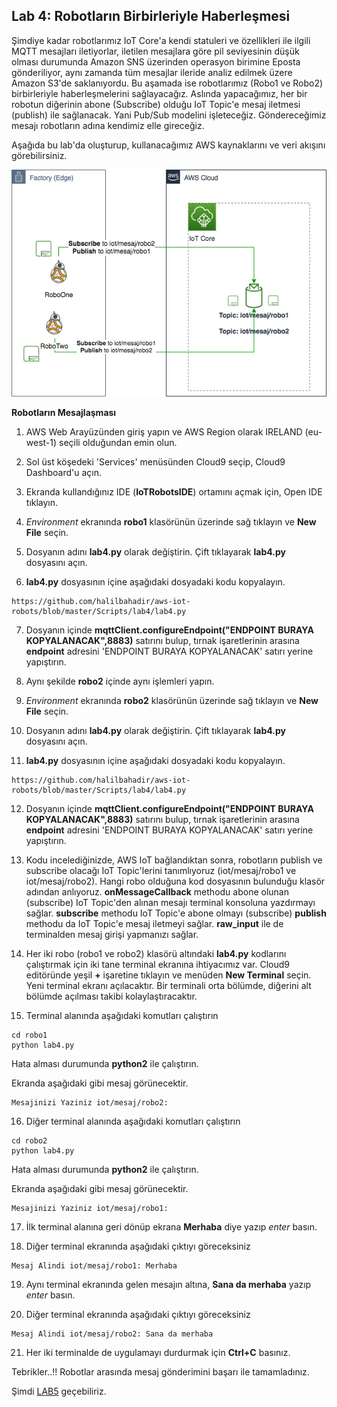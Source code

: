 ## Lab 4: Robotların Birbirleriyle Haberleşmesi

Şimdiye kadar robotlarımız IoT Core'a kendi statuleri ve özellikleri ile ilgili MQTT mesajları iletiyorlar, iletilen mesajlara göre pil seviyesinin düşük olması durumunda Amazon SNS üzerinden operasyon birimine Eposta gönderiliyor, aynı zamanda tüm mesajlar ileride analiz edilmek üzere Amazon S3'de saklanıyordu. Bu aşamada ise robotlarımız (Robo1 ve Robo2) birbirleriyle haberleşmelerini sağlayacağız. Aslında yapacağımız, her bir robotun diğerinin abone (Subscribe) olduğu IoT Topic'e mesaj iletmesi (publish) ile sağlanacak. Yani Pub/Sub modelini işleteceğiz. Göndereceğimiz mesajı robotların adına kendimiz elle  gireceğiz. 

Aşağıda bu lab'da oluşturup, kullanacağımız AWS kaynaklarını ve veri akışını görebilirsiniz.
 
![alt text](https://github.com/halilbahadir/aws-iot-robots/blob/master/images/iot-lab4.jpg)


**Robotların Mesajlaşması**



1. AWS Web Arayüzünden giriş yapın ve AWS Region olarak IRELAND (eu-west-1) seçili olduğundan emin olun. 

2. Sol üst köşedeki 'Services' menüsünden Cloud9 seçip, Cloud9 Dashboard'u açın. 

3. Ekranda kullandığınız IDE (**IoTRobotsIDE**) ortamını açmak için, Open IDE tıklayın.

4. _Environment_ ekranında **robo1** klasörünün üzerinde sağ tıklayın ve **New File** seçin.

5. Dosyanın adını **lab4.py** olarak değiştirin. Çift tıklayarak **lab4.py** dosyasını açın.

6. **lab4.py** dosyasının içine aşağıdaki dosyadaki kodu kopyalayın.

```
https://github.com/halilbahadir/aws-iot-robots/blob/master/Scripts/lab4/lab4.py

```

7. Dosyanın içinde **mqttClient.configureEndpoint("ENDPOINT BURAYA KOPYALANACAK",8883)** satırını bulup, tırnak işaretlerinin arasına **endpoint** adresini 'ENDPOINT BURAYA KOPYALANACAK' satırı yerine yapıştırın.

8. Aynı şekilde **robo2** içinde aynı işlemleri yapın.

9. _Environment_ ekranında **robo2** klasörünün üzerinde sağ tıklayın ve **New File** seçin.

10. Dosyanın adını **lab4.py** olarak değiştirin. Çift tıklayarak **lab4.py** dosyasını açın.

11. **lab4.py** dosyasının içine aşağıdaki dosyadaki kodu kopyalayın.

```
https://github.com/halilbahadir/aws-iot-robots/blob/master/Scripts/lab4/lab4.py

```

12. Dosyanın içinde **mqttClient.configureEndpoint("ENDPOINT BURAYA KOPYALANACAK",8883)** satırını bulup, tırnak işaretlerinin arasına **endpoint** adresini 'ENDPOINT BURAYA KOPYALANACAK' satırı yerine yapıştırın.

13. Kodu incelediğinizde, AWS IoT bağlandıktan sonra, robotların publish ve subscribe olacağı IoT Topic'lerini tanımlıyoruz (iot/mesaj/robo1 ve  iot/mesaj/robo2). Hangi robo olduğuna kod dosyasının bulunduğu klasör adından anlıyoruz. **onMessageCallback** methodu abone olunan (subscribe) IoT Topic'den alınan mesajı terminal konsoluna yazdırmayı sağlar. **subscribe** methodu IoT Topic'e abone olmayı (subscribe) **publish** methodu da IoT Topic'e mesaj iletmeyi sağlar. **raw_input** ile de terminalden mesaj girişi yapmanızı sağlar.

14. Her iki robo (robo1 ve robo2) klasörü altındaki **lab4.py** kodlarını çalıştırmak için iki tane terminal ekranına ihtiyacımız var. Cloud9 editöründe yeşil **+** işaretine tıklayın ve menüden **New Terminal** seçin.  Yeni terminal ekranı açılacaktır. Bir terminali orta bölümde, diğerini alt bölümde açılması takibi kolaylaştıracaktır.

15. Terminal alanında aşağıdaki komutları çalıştırın

``` 
cd robo1
python lab4.py

```
Hata alması durumunda **python2** ile çalıştırın.

Ekranda aşağıdaki gibi mesaj görünecektir.

```
Mesajinizi Yaziniz iot/mesaj/robo2:

```

16. Diğer terminal alanında aşağıdaki komutları çalıştırın

``` 
cd robo2
python lab4.py

```
Hata alması durumunda **python2** ile çalıştırın.


Ekranda aşağıdaki gibi mesaj görünecektir.

```
Mesajinizi Yaziniz iot/mesaj/robo1:

```

17. İlk terminal alanına geri dönüp ekrana **Merhaba** diye yazıp _enter_ basın.

18. Diğer terminal ekranında aşağıdaki çıktıyı göreceksiniz

```
Mesaj Alindi iot/mesaj/robo1: Merhaba
```

19. Aynı terminal ekranında gelen mesajın altına, **Sana da merhaba** yazıp _enter_ basın.

20. Diğer terminal ekranında aşağıdaki çıktıyı göreceksiniz

```
Mesaj Alindi iot/mesaj/robo2: Sana da merhaba
```

21. Her iki terminalde de uygulamayı durdurmak için **Ctrl+C** basınız. 


Tebrikler..!! Robotlar arasında mesaj gönderimini başarı ile tamamladınız.


Şimdi [LAB5](https://github.com/halilbahadir/aws-iot-robots/blob/master/Labs/lab5.md) geçebiliriz.
